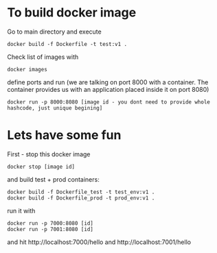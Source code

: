 # To build docker image
Go to main directory and execute
```
docker build -f Dockerfile -t test:v1 .
```
Check list of images with 
```
docker images
```
define ports and run (we are talking on port 8000 with a container. The container provides us with an application placed inside it on port 8080)
```
docker run -p 8000:8080 [image id - you dont need to provide whole hashcode, just unique begining]
```

# Lets have some fun
First - stop this docker image
```
docker stop [image id]
```
and build test + prod containers:
```
docker build -f Dockerfile_test -t test_env:v1 .
docker build -f Dockerfile_prod -t prod_env:v1 .
```
run it with 
```
docker run -p 7000:8080 [id]
docker run -p 7001:8080 [id]
```
and hit http://localhost:7000/hello and http://localhost:7001/hello